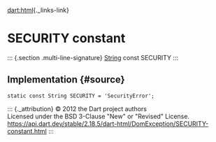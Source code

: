 [dart:html](../../dart-html/dart-html-library){._links-link}

SECURITY constant
=================

::: {.section .multi-line-signature}
[String](../../dart-core/string-class) const SECURITY
:::

Implementation {#source}
--------------

``` {.language-dart data-language="dart"}
static const String SECURITY = 'SecurityError';
```

::: {._attribution}
© 2012 the Dart project authors\
Licensed under the BSD 3-Clause \"New\" or \"Revised\" License.\
<https://api.dart.dev/stable/2.18.5/dart-html/DomException/SECURITY-constant.html>
:::
